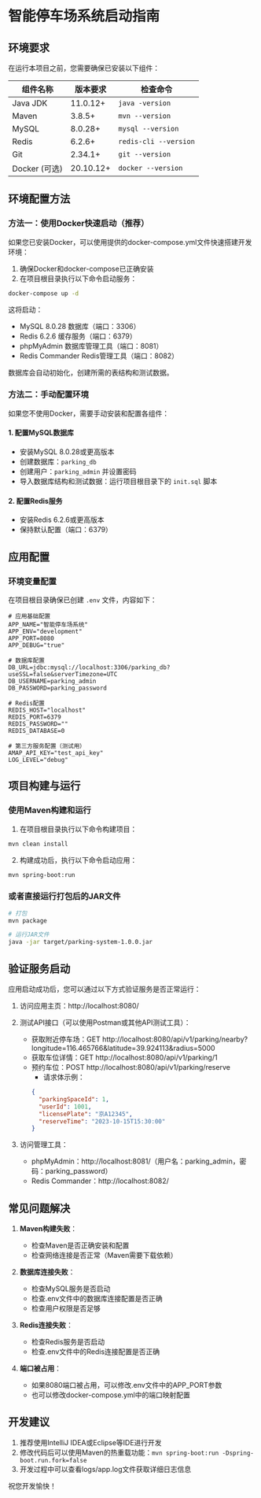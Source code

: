 # 智能停车场系统启动指南

## 环境要求

在运行本项目之前，您需要确保已安装以下组件：

| 组件名称 | 版本要求 | 检查命令 |
|---------|---------|---------|
| Java JDK | 11.0.12+ | `java -version` |
| Maven | 3.8.5+ | `mvn --version` |
| MySQL | 8.0.28+ | `mysql --version` |
| Redis | 6.2.6+ | `redis-cli --version` |
| Git | 2.34.1+ | `git --version` |
| Docker (可选) | 20.10.12+ | `docker --version` |

## 环境配置方法

### 方法一：使用Docker快速启动（推荐）

如果您已安装Docker，可以使用提供的docker-compose.yml文件快速搭建开发环境：

1. 确保Docker和docker-compose已正确安装
2. 在项目根目录执行以下命令启动服务：

```bash
docker-compose up -d
```

这将启动：
- MySQL 8.0.28 数据库（端口：3306）
- Redis 6.2.6 缓存服务（端口：6379）
- phpMyAdmin 数据库管理工具（端口：8081）
- Redis Commander Redis管理工具（端口：8082）

数据库会自动初始化，创建所需的表结构和测试数据。

### 方法二：手动配置环境

如果您不使用Docker，需要手动安装和配置各组件：

#### 1. 配置MySQL数据库

- 安装MySQL 8.0.28或更高版本
- 创建数据库：`parking_db`
- 创建用户：`parking_admin` 并设置密码
- 导入数据库结构和测试数据：运行项目根目录下的 `init.sql` 脚本

#### 2. 配置Redis服务

- 安装Redis 6.2.6或更高版本
- 保持默认配置（端口：6379）

## 应用配置

### 环境变量配置

在项目根目录确保已创建 `.env` 文件，内容如下：

```properties
# 应用基础配置
APP_NAME="智能停车场系统"
APP_ENV="development"
APP_PORT=8080
APP_DEBUG="true"

# 数据库配置
DB_URL=jdbc:mysql://localhost:3306/parking_db?useSSL=false&serverTimezone=UTC
DB_USERNAME=parking_admin
DB_PASSWORD=parking_password

# Redis配置
REDIS_HOST="localhost"
REDIS_PORT=6379
REDIS_PASSWORD=""
REDIS_DATABASE=0

# 第三方服务配置（测试用）
AMAP_API_KEY="test_api_key"
LOG_LEVEL="debug"
```

## 项目构建与运行

### 使用Maven构建和运行

1. 在项目根目录执行以下命令构建项目：

```bash
mvn clean install
```

2. 构建成功后，执行以下命令启动应用：

```bash
mvn spring-boot:run
```

### 或者直接运行打包后的JAR文件

```bash
# 打包
mvn package

# 运行JAR文件
java -jar target/parking-system-1.0.0.jar
```

## 验证服务启动

应用启动成功后，您可以通过以下方式验证服务是否正常运行：

1. 访问应用主页：http://localhost:8080/

2. 测试API接口（可以使用Postman或其他API测试工具）：
   - 获取附近停车场：GET http://localhost:8080/api/v1/parking/nearby?longitude=116.465766&latitude=39.924113&radius=5000
   - 获取车位详情：GET http://localhost:8080/api/v1/parking/1
   - 预约车位：POST http://localhost:8080/api/v1/parking/reserve
     - 请求体示例：
     ```json
     {
       "parkingSpaceId": 1,
       "userId": 1001,
       "licensePlate": "京A12345",
       "reserveTime": "2023-10-15T15:30:00"
     }
     ```

3. 访问管理工具：
   - phpMyAdmin：http://localhost:8081/（用户名：parking_admin，密码：parking_password）
   - Redis Commander：http://localhost:8082/

## 常见问题解决

1. **Maven构建失败**：
   - 检查Maven是否正确安装和配置
   - 检查网络连接是否正常（Maven需要下载依赖）

2. **数据库连接失败**：
   - 检查MySQL服务是否启动
   - 检查.env文件中的数据库连接配置是否正确
   - 检查用户权限是否足够

3. **Redis连接失败**：
   - 检查Redis服务是否启动
   - 检查.env文件中的Redis连接配置是否正确

4. **端口被占用**：
   - 如果8080端口被占用，可以修改.env文件中的APP_PORT参数
   - 也可以修改docker-compose.yml中的端口映射配置

## 开发建议

1. 推荐使用IntelliJ IDEA或Eclipse等IDE进行开发
2. 修改代码后可以使用Maven的热重载功能：`mvn spring-boot:run -Dspring-boot.run.fork=false`
3. 开发过程中可以查看logs/app.log文件获取详细日志信息

祝您开发愉快！